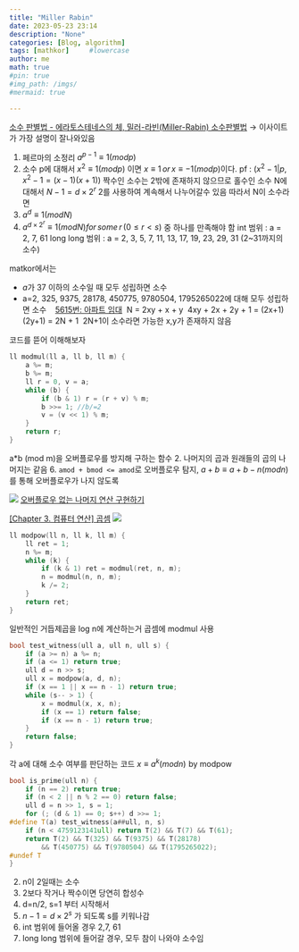 ```yaml
---
title: "Miller Rabin"
date: 2023-05-23 23:14
description: "None"
categories: [Blog, algorithm]
tags: [mathkor]     #lowercase
author: me
math: true
#pin: true
#img_path: /imgs/
#mermaid: true

---
```


[소수 판별법 - 에라토스테네스의 체, 밀러-라빈(Miller-Rabin) 소수판별법](https://rebro.kr/46)
→ 이사이트가 가장 설명이 잘나와있음


1. 페르마의 소정리 $a^{p-1}\equiv 1(mod p)$
2. 소수 p에 대해서 $x^{2}\equiv 1 (mod p)$ 이면 $x\equiv 1 \,or \, x\equiv -1 (mod p)$이다. pf : ($x^{2} - 1 | p,\,x^{2}-1=(x-1)(x+1)$)
짝수인 소수는 2밖에 존재하지 않으므로 홀수인 소수 N에 대해서 $N - 1 = d\times 2^r$
2를 사용하여 계속해서 나누어갈수 있음
따라서 N이 소수라면
1. $a^{d}\equiv 1 (mod N)$
2. $a^{d\times2^{r}}\equiv1(modN) for \,some\, r\,(0\leq r<s)$
중 하나를 만족해야 함
int 범위 : a = 2, 7, 61
long long 범위 : a = 2, 3, 5, 7, 11, 13, 17, 19, 23, 29, 31 (2~31까지의 소수)

matkor에서는
-   $a$가 $37$ 이하의 소수일 때 모두 성립하면 소수
-   a=2, 325, 9375, 28178, 450775, 9780504, 1795265022에 대해 모두 성립하면 소수
 
 [5615번: 아파트 임대](https://www.acmicpc.net/problem/5615)
 N = 2xy + x + y
 4xy + 2x + 2y + 1 = (2x+1)(2y+1) = 2N + 1
 2N+1이 소수라면 가능한 x,y가 존재하지 않음

코드를 뜯어 이해해보자
```cpp
ll modmul(ll a, ll b, ll m) {
	a %= m;
	b %= m; 
	ll r = 0, v = a;
	while (b) {
		if (b & 1) r = (r + v) % m;
		b >>= 1; //b/=2
		v = (v << 1) % m;
	}
	return r;
}
```
a\*b (mod m)을 오버플로우를 방지해 구하는 함수
2. 나머지의 곱과 원래들의 곱의 나머지는 같음
6. `amod + bmod <= amod`로 오버플로우 탐지, $a+b\equiv a+b-n(modn)$ 를 통해 오버플로우가 나지 않도록

![](https://i.imgur.com/PfXXl9D.png)
[오버플로우 없는 나머지 연산 구현하기](https://helloworldpark.github.io/programming/2017/03/14/Modulo_No_Overflow.html)


[[Chapter 3. 컴퓨터 연산] 곱셈](https://eunajung01.tistory.com/112)
![](https://i.imgur.com/TAO0ySx.png)


```cpp
ll modpow(ll n, ll k, ll m) {
	ll ret = 1;
	n %= m;
	while (k) {
		if (k & 1) ret = modmul(ret, n, m);
		n = modmul(n, n, m);
		k /= 2;
	}
	return ret;
}
```
일반적인 거듭제곱을 log n에 계산하는거
곱셈에 modmul 사용

```cpp
bool test_witness(ull a, ull n, ull s) {
	if (a >= n) a %= n;
	if (a <= 1) return true;
	ull d = n >> s;
	ull x = modpow(a, d, n);
	if (x == 1 || x == n - 1) return true;
	while (s-- > 1) {
		x = modmul(x, x, n);
		if (x == 1) return false;
		if (x == n - 1) return true;
	}
	return false;
}
```
각 a에 대해 소수 여부를 판단하는 코드
$x \equiv a^{k} (mod n)\,\, \text{by modpow}$


```cpp
bool is_prime(ull n) {
	if (n == 2) return true;
	if (n < 2 || n % 2 == 0) return false;
	ull d = n >> 1, s = 1;
	for (; (d & 1) == 0; s++) d >>= 1;
#define T(a) test_witness(a##ull, n, s)
	if (n < 4759123141ull) return T(2) && T(7) && T(61);
	return T(2) && T(325) && T(9375) && T(28178)
		&& T(450775) && T(9780504) && T(1795265022);
#undef T
}
```

2. n이 2일때는 소수
3. 2보다 작거나 짝수이면 당연히 합성수
4. d=n/2, s=1 부터 시작해서
5. $n-1 = d\times2^s$ 가 되도록 s를 키워나감
7. int 범위에 들어올 경우 2,7, 61
8. long long 범위에 들어갈 경우, 모두 참이 나와야 소수임
